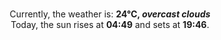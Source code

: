 <p  align="center"><br/>Currently, the weather is: <b> 24°C, <i>overcast clouds</i></b></br>Today, the sun rises at <b>04:49</b> and sets at <b>19:46</b>.</p>